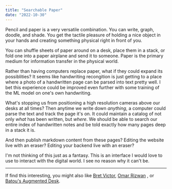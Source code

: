 ```yaml
---
title: "Searchable Paper"
date: "2022-10-30"
---
```


Pencil and paper is a very versatile combination. You can write, graph, doodle, and shade. You get the tactile pleasure of holding a nice object in your hands and creating something physical right in front of you.

You can shuffle sheets of paper around on a desk, place them in a stack, or fold one into a paper airplane and send it to someone. Paper is the primary medium for information transfer in the physical world.

Rather than having computers replace paper, what if they could expand its possiblities? It seems like handwriting recongition is just getting to a place where a photo of a handwritten page can be parsed into text pretty well. I bet this experience could be improved even further with some training of the ML model on one's own handwriting.

What's stopping us from positioning a high resolution cameras above our desks at all times? Then anytime we write down *anything*, a computer could parse the text and track the page it's on. It could maintain a catalog of not only *what* has been written, but *where*. We should be able to search our entire index of handwritten notes and be told exactly how many pages deep in a stack it is.

And then publish markdown content from these pages? Editing the website live with an eraser? Editing your backend live with an eraser?

I'm not thinking of this just as a fantasy. This is an interface I would love to use to interact with the digital world. I see no reason why it can't be.

---

If find this interesting, you might also like [Bret Victor](https://vimeo.com/worrydream), [Omar Rizwan](https://omar.website/) , or [Batou's Augmented Desk](https://batou.xyz/content/augmented-desk).